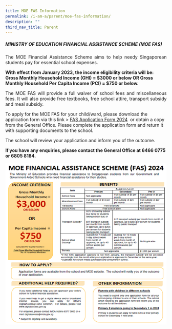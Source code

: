 ```yaml
---
title: MOE FAS Information
permalink: /i-am-a/parent/moe-fas-information/
description: ""
third_nav_title: Parent
---
```

##### **MINISTRY OF EDUCATION FINANCIAL ASSISTANCE SCHEME (MOE FAS)**

<p align="justify">The MOE Financial Assistance Scheme aims to help needy Singaporean students pay for essential school expenses.</p>

**With effect from January 2023, the income eligibility criteria will be: Gross Monthly Household Income (GHI) = $3000 or below OR Gross Monthly Household Per Capita Income (PCI) = $750 or below.**

<p align="justify">The MOE FAS will provide a full waiver of school fees and miscellaneous fees.  It will also provide free textbooks, free school attire, transport subsidy and meal subsidy.</p>

To apply for the MOE FAS for your child/ward, please download the application form via this link &gt;&nbsp;[FAS Application Form 2024](/files/moe%20fas%20application%20form%20for%20specialised%20schools%202024.pdf) &nbsp;or obtain a copy from the General Office. Please complete the application form and return it with supporting documents to the school.

The school will review your application and inform you of the outcome. 

<b>If you have any enquiries, please contact the General Office at 6466 0775 or 6805 8184.</b>


![](/images/moe%20fas%202024%201.png)